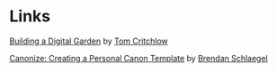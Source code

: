 # Links

[Building a Digital Garden](https://tomcritchlow.com/2019/02/17/building-digital-garden/) by [Tom Critchlow](https://tomcritchlow.com/)

[Canonize: Creating a Personal Canon Template](https://www.brendanschlagel.com/2017/11/05/canonize-creating-personal-canon-template/) by [Brendan Schlaegel](https://www.brendanschlagel.com/2017/11/05/canonize-creating-personal-canon-template/)



